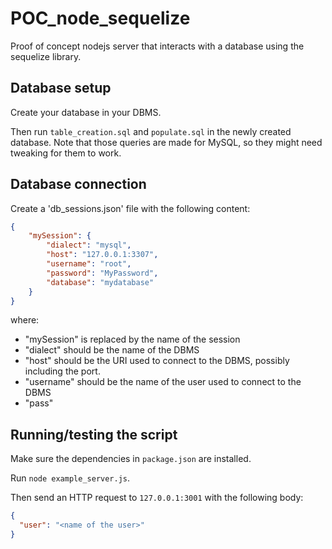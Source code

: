 # POC_node_sequelize
Proof of concept nodejs server that interacts with a database using the sequelize library.


## Database setup

Create your database in your DBMS.

Then run `table_creation.sql` and `populate.sql` in the newly created database. Note that those queries are made for MySQL, so they might need tweaking for them to work.


## Database connection

Create a 'db_sessions.json' file with the following content:

```json
{
    "mySession": {
        "dialect": "mysql",
        "host": "127.0.0.1:3307",
        "username": "root",
        "password": "MyPassword",
        "database": "mydatabase"
    }
}
```
where:
- "mySession" is replaced by the name of the session
- "dialect" should be the name of the DBMS
- "host" should be the URI used to connect to the DBMS, possibly including the port.
- "username" should be the name of the user used to connect to the DBMS
- "pass"


## Running/testing the script

Make sure the dependencies in `package.json` are installed.

Run `node example_server.js`.

Then send an HTTP request to `127.0.0.1:3001` with the following body:
```json
{
  "user": "<name of the user>"
}
```

